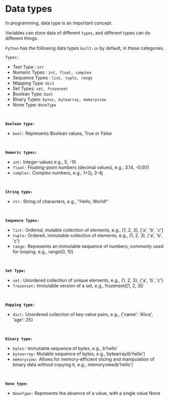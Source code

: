 # Data types

In programming, data type is an important concept.

Variables can store data of different `types`, and different types can do different things.

`Python` has the following data types `built-in` by default, in these categories.

`Types:`

- Text Type : `str`
- Numeric Types : `int, float, complex`
- Sequence Types : `list, tuple, range`
- Mapping Type: `dict`
- Set Types: `set, frozenset`
- Boolean Type: `bool`
- Binary Types: `bytes, bytearray, memoryview`
- None Type: `NoneType`

<br />

**`Boolean type:`**

- `bool:` Represents Boolean values, True or False

<br />

**`Numeric types:`**

- `int:` Integer values e.g., 5, -10
- `float:` Floating-point numbers (decimal values), e.g., 3.14, -0.001
- `complex:` Complex numbers, e.g., 1+2j, 3-4j

<br />

**`String type:`**

- `str:` String of characters, e.g., "Hello, World!"

<br />

**`Sequence Types:`**

- `list:` Ordered, mutable collection of elements, e.g., [1, 2, 3], ['a', 'b', 'c']
- `tuple:` Ordered, immutable collection of elements, e.g., (1, 2, 3), ('a', 'b', 'c')
- `range:` Represents an immutable sequence of numbers, commonly used for looping, e.g., range(0, 10)

<br />

**`Set Type:`**

- `set:` Unordered collection of unique elements, e.g., {1, 2, 3}, {'a', 'b', 'c'}
- `frozenset:` Immutable version of a set, e.g., frozenset([1, 2, 3])

<br />

**`Mapping type:`**

- `dict:` Unordered collection of key-value pairs, e.g., {'name': 'Alice', 'age': 25}

<br />

**`Binary type:`**

- `bytes:` Immutable sequence of bytes, e.g., b'hello'
- `bytearray:` Mutable sequence of bytes, e.g., bytearray(b'hello')
- `memoryview:` Allows for memory-efficient slicing and manipulation of binary data without copying it, e.g., memoryview(b'hello')

<br />

**`None type:`**

- `NoneType:` Represents the absence of a value, with a single value None
